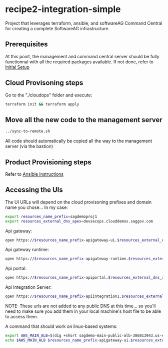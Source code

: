 # recipe2-integration-simple

Project that leverages terraform, ansible, and softwareAG Command Central for creating a complete SoftwareAG infrastructure.

## Prerequisites

At this point, the management and command central server should be fully functionnal with all the required packages available.
If not done, refer to [Initial Setup](../../README-Preps.md)

## Cloud Provisoning steps

Go to the "./cloudops" folder and execute:

```bash
terraform init && terraform apply
```

## Move all the new code to the management server

```bash
../sync-to-remote.sh
```

All code should automatically be copied all the way to the management server (via the bastion)

## Product Provisioning steps




Refer to [Ansible Instructions](./ansible/README.md)

## Accessing the UIs

The UI URLs will depend on the cloud provisoning prefixes and domain name you chose...
In my case:

```bash
export resources_name_prefix=sagdemoproj1
export resources_external_dns_apex=devsecops.clouddemos.saggov.com
```

Api gateway:

```bash
open https://$resources_name_prefix-apigateway-ui.$resources_external_dns_apex
```

Api gateway runtime:

```bash
open https://$resources_name_prefix-apigateway-runtime.$resources_external_dns_apex
```

Api portal:

```bash
open https://$resources_name_prefix-apiportal.$resources_external_dns_apex
```

Api Integration Server:

```bash
open https://$resources_name_prefix-apiintegration1.$resources_external_dns_apex
```

NOTE: These urls are not added to any public DNS at this time... so you'll need to make sure you add them in your local machine's host file to be able to access them.

A command that should work on linux-based systems:

```bash
export AWS_MAIN_ALB=$(dig +short sagdemo-main-public-alb-386813943.us-east-2.elb.amazonaws.com | head -n 1)
echo $AWS_MAIN_ALB $resources_name_prefix-apigateway-ui.$resources_external_dns_apex $resources_name_prefix-apigateway-runtime.$resources_external_dns_apex $resources_name_prefix-apiportal.$resources_external_dns_apex
```
